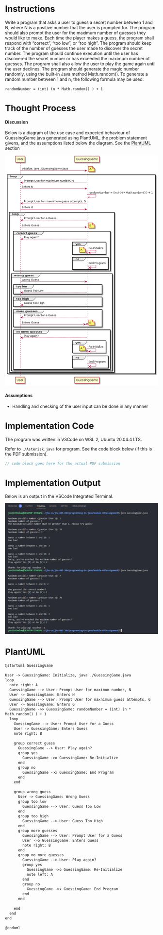# Instructions

Write a program that asks a user to guess a secret number between 1 and N, where N is a positive
number that the user is prompted for. The program should also prompt the user for the maximum
number of guesses they would like to make. Each time the player makes a guess, the program shall
respond with “correct”, “too low”, or “too high”. The program should keep track of the number of
guesses the user made to discover the secret number. The program should continue execution until the
user has discovered the secret number or has exceeded the maximum number of guesses. The program
shall also allow the user to play the game again until the user declines. The program should generate
the magic number randomly, using the built-in Java method Math.random(). To generate a random
number between 1 and n, the following formula may be used:

`randomNumber = (int) (n * Math.random() ) + 1`

# Thought Process

#### Discussion
Below is a diagram of the use case and expected behaviour of GuessingGame.java generated using PlantUML, the problem statement givens, and the assumptions listed below the diagram. See the [PlantUML](#PlantUML) section

<img src="./GuessingGame-Diagram.png" alt="./GuessingGame-Diagram.png">

#### Assumptions
- Handling and checking of the user input can be done in any manner

# Implementation Code
The program was written in VSCode on WSL 2, Ubuntu 20.04.4 LTS.

Refer to `./Asterisk.java` for program. See the code block below (if this is the PDF submission).

```java
// code block goes here for the actual PDF submission
```

# Implementation Output
Below is an output in the VSCode Integrated Terminal.

<img src="./GuessingGame-Completed.png" alt="./GuessingGame-Completed.png">

# PlantUML
```
@startuml GuessingGame

User -> GuessingGame: Initialize, java ./GuessingGame.java
loop
  note right: A
  GuessingGame --> User: Prompt User for maximum number, N
  User -> GuessingGame: Enters N
  GuessingGame --> User: Prompt User for maxnimum guess attempts, G
  User -> GuessingGame: Enters G
  GuessingGame ->> GuessingGame: randomNumber = (int) (n * Math.random() ) + 1
  loop
    GuessingGame --> User: Prompt User for a Guess
    User -> GuessingGame: Enters Guess
    note right: B

    group correct guess
      GuessingGame --> User: Play again?
      group yes
        GuessingGame ->o GuessingGame: Re-Initialize
      end
      group no
        GuessingGame ->x GuessingGame: End Program
      end
    end

    group wrong guess
      User -> GuessingGame: Wrong Guess
      group too low
        GuessingGame --> User: Guess Too Low
      end
      group too high
        GuessingGame --> User: Guess Too High
      end
      group more guesses
        GuessingGame --> User: Prompt User for a Guess
        User ->o GuessingGame: Enters Guess
        note right: B
      end
      group no more guesses
        GuessingGame --> User: Play again?
        group yes
          GuessingGame ->o GuessingGame: Re-Initialize
          note left: A
        end
        group no
          GuessingGame ->x GuessingGame: End Program
        end
      end

    end
  end
end

@enduml
```
